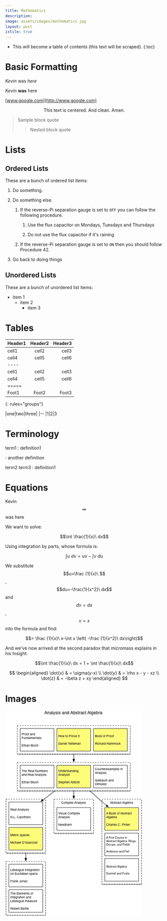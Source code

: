 ```yaml
---
title: Mathematics
description: 
image: assets/images/mathematics.jpg
layout: post
istile: true
---
```


* This will become a table of contents (this text will be scraped).
{:toc}

# Basic Formatting
_Kevin_ was _here_

*Kevin* **was** here

[www.google.com](http://www.google.com)

<center>This text is centered.  And clean.  Amen.</center>

> Sample block quote
>> Nested block quote


# Lists

## Ordered Lists

These are a bunch of ordered list items:
1. Do something.

2. Do something else.

    1. If the reverse-Pi separation gauge is set to `OFF` you can follow
       the following procedure.

        1. Use the flux capacitor on Mondays, Tuesdays and Thursdays

        2. Do not use the flux capacitor if it's raining


    2. If the reverse-Pi separation gauge is set to `ON` then you
       should follow Procedure 42.

3. Go back to doing things

## Unordered Lists

These are a bunch of unordered list items:
* item 1
  + item 2
    - item 3

# Tables

| Header1 | Header2 | Header3 |
|:--------|:-------:|--------:|
| cell1   | cell2   | cell3   |
| cell4   | cell5   | cell6   |
|----
| cell1   | cell2   | cell3   |
| cell4   | cell5   | cell6   |
|=====
| Foot1   | Foot2   | Foot3
{: rules="groups"}

|one|two|three|
|--
|1|2|3


# Terminology

term1
: definition1

: another definition

term2
term3
: definition1


# Equations

Kevin $$\infty$$ was here

We want to solve:

$$\int \frac{1}{x}\ dx$$

Using integration by parts, whose formula is:

$$\int u\ dv=uv-\int v\ du$$

We substitute $$u=\frac {1}{x}\ $$, $$du=-\frac{1}{x^2}\ dx$$ and $$dv=dx$$, $$v=x$$ into the formula and find:

$$= \frac {1}{x}\ x-\int x \left(  -\frac {1}{x^2}\ dx\right)$$

And we've now arrived at the second paradox that micromass explains in his Insight:

$$\int \frac{1}{x}\ dx = 1 + \int \frac{1}{x}\ dx$$


$$
\begin{aligned}
\dot{x} & = \sigma(y-x) \\
\dot{y} & = \rho x - y - xz \\
\dot{z} & = -\beta z + xy
\end{aligned}
$$

# Images



![Real Analysis and Abstract Algebra](/assets/images/analysis.jpg)
